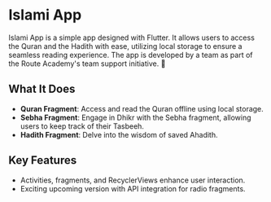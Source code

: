 # Islami App

Islami App is a simple app designed with Flutter. It allows users to access the Quran and the Hadith with ease, utilizing local storage to ensure a seamless reading experience. The app is developed by a team as part of the Route Academy's team support initiative. 🚀

## What It Does

- **Quran Fragment**: Access and read the Quran offline using local storage.
- **Sebha Fragment**: Engage in Dhikr with the Sebha fragment, allowing users to keep track of their Tasbeeh.
- **Hadith Fragment**: Delve into the wisdom of saved Ahadith.

## Key Features

- Activities, fragments, and RecyclerViews enhance user interaction.
- Exciting upcoming version with API integration for radio fragments.


